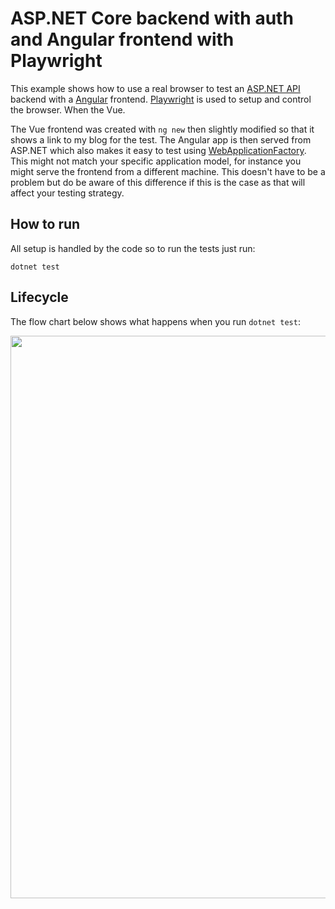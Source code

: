 # ASP.NET Core backend with auth and Angular frontend with Playwright
This example shows how to use a real browser to test an [ASP.NET API](https://learn.microsoft.com/en-us/aspnet/core/tutorials/min-web-api?view=aspnetcore-7.0&tabs=visual-studio) backend with a [Angular](https://angular.io/) frontend. [Playwright](https://playwright.dev/dotnet/) is used to setup and control the browser. When the Vue.

The Vue frontend was created with `ng new` then slightly modified so that it shows a link to my blog for the test. The Angular app is then served from ASP.NET which also makes it easy to test using [WebApplicationFactory](https://learn.microsoft.com/en-us/aspnet/core/test/integration-tests?view=aspnetcore-7.0). This might not match your specific application model, for instance you might serve the frontend from a different machine. This doesn't have to be a problem but do be aware of this difference if this is the case as that will affect your testing strategy.

## How to run
All setup is handled by the code so to run the tests just run:
```
dotnet test
```

## Lifecycle
The flow chart below shows what happens when you run `dotnet test`:

<img src="/Media/PlaywrightTestsFlowChart.drawio.svg" height="900" />
